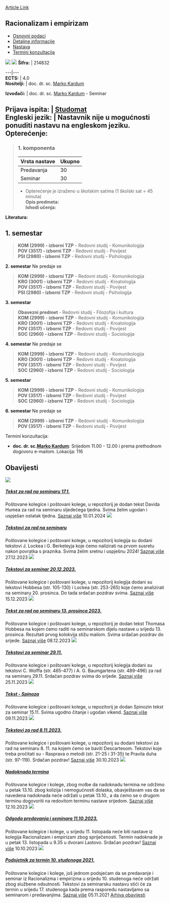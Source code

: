 [Article Link](https://www.fhs.hr/predmet/rie_c)

## Racionalizam i empirizam
  * [Osnovni podaci](https://www.fhs.hr/predmet/rie_c#v1id-904867_816081_1_0 "Osnovni podaci")
  * [Detaljne informacije](https://www.fhs.hr/predmet/rie_c#v1id-904867_816081_1_1 "Detaljne informacije")
  * [Nastava](https://www.fhs.hr/predmet/rie_c#v1id-904867_816081_1_2 "Nastava")
  * [Termini konzultacija](https://www.fhs.hr/predmet/rie_c#v1id-904867_816081_1_3 "Termini konzultacija")


[![](https://www.fhs.hr/img/flags/gif/hr.gif)](https://www.fhs.hr/predmet/rie_c) [![](https://www.fhs.hr/img/flags/gif/gb.gif)](https://www.fhs.hr/en/course/rae_c)
**Šifra:** |  214832  
  
---|---  
**ECTS:** |  4.0   
**Nositelji:** |  doc. dr. sc. [Marko Kardum](https://www.fhs.hr/djelatnik/marko.kardum)   
  
**Izvođači:** |  doc. dr. sc. [Marko Kardum](https://www.fhs.hr/djelatnik/marko.kardum) - Seminar  
  
**Prijava ispita:** |  [Studomat](http://www.isvu.hr/studomat)  
**Engleski jezik:** |  Nastavnik nije u mogućnosti ponuditi nastavu na engleskom jeziku.   
**Opterećenje:**  
---  
> ### 1. komponenta
> | Vrsta nastave | Ukupno  
> ---|---  
> Predavanja | 30  
> Seminar | 30  
> * Opterećenje je izraženo u školskim satima (1 školski sat = 45 minuta)   
**Opis predmeta:**  
> **Ishodi učenja:**  

  
**Literatura:**  

  
**1. semestar**  
---  
> **KOM (2999) - izborni TZP** - Redovni studij - Komunikologija  
>  **POV (3517) - izborni TZP** - Redovni studij - Povijest  
>  **PSI (2980) - izborni TZP** - Redovni studij - Psihologija  
>   
  
**2. semestar** Ne predaje se  
> **KOM (2999) - izborni TZP** - Redovni studij - Komunikologija  
>  **KRO (3001) - izborni TZP** - Redovni studij - Kroatologija  
>  **POV (3517) - izborni TZP** - Redovni studij - Povijest  
>  **PSI (2980) - izborni TZP** - Redovni studij - Psihologija  
>   
  
**3. semestar**  
> **Obavezni predmet** - Redovni studij - Filozofija i kultura  
>  **KOM (2999) - izborni TZP** - Redovni studij - Komunikologija  
>  **KRO (3001) - izborni TZP** - Redovni studij - Kroatologija  
>  **POV (3517) - izborni TZP** - Redovni studij - Povijest  
>  **SOC (2960) - izborni TZP** - Redovni studij - Sociologija  
>   
  
**4. semestar** Ne predaje se  
> **KOM (2999) - izborni TZP** - Redovni studij - Komunikologija  
>  **KRO (3001) - izborni TZP** - Redovni studij - Kroatologija  
>  **POV (3517) - izborni TZP** - Redovni studij - Povijest  
>  **SOC (2960) - izborni TZP** - Redovni studij - Sociologija  
>   
  
**5. semestar**  
> **KOM (2999) - izborni TZP** - Redovni studij - Komunikologija  
>  **POV (3517) - izborni TZP** - Redovni studij - Povijest  
>  **SOC (2960) - izborni TZP** - Redovni studij - Sociologija  
>   
  
**6. semestar** Ne predaje se  
> **KOM (2999) - izborni TZP** - Redovni studij - Komunikologija  
>  **POV (3517) - izborni TZP** - Redovni studij - Povijest  
>   
Termini konzultacija: 
  * **doc. dr. sc.[Marko Kardum](https://www.fhs.hr/djelatnik/marko.kardum)**: 
Srijedom 11.00 - 12.00 i prema prethodnom dogovoru e-mailom.
Lokacija: 116 


## Obavijesti
[ ![](https://www.fhs.hr/_pub/themes_static/hrstud2024/default/img/default_news.jpg) ](https://www.fhs.hr/predmet/rie_c?@=21m15#news_119074)
#####  [Tekst za rad na seminaru 17.1.](https://www.fhs.hr/predmet/rie_c?@=21m15#news_119074)
Poštovane kolegice i poštovani kolege, u repozitorij je dodan tekst Davida Humea za rad na seminaru sljedećega tjedna. Svima želim ugodan i uspješan ostatak tjedna. 
[Saznaj više](https://www.fhs.hr/predmet/rie_c?@=21m15#news_119074)
10.01.2024
[ ![](https://www.fhs.hr/_pub/themes_static/hrstud2024/default/img/default_news.jpg) ](https://www.fhs.hr/predmet/rie_c?@=21lzy#news_119074)
#####  [Tekstovi za rad na seminaru](https://www.fhs.hr/predmet/rie_c?@=21lzy#news_119074)
Poštovane kolegice i poštovani kolege, u repozitorij kolegija su dodani tekstovi J. Lockea i G. Berkeleyja koje ćemo nalizirati na prvom susretu nakon povratka s praznika. Svima želim sretnu i uspješnu 2024! 
[Saznaj više](https://www.fhs.hr/predmet/rie_c?@=21lzy#news_119074)
27.12.2023
[ ![](https://www.fhs.hr/_pub/themes_static/hrstud2024/default/img/default_news.jpg) ](https://www.fhs.hr/predmet/rie_c?@=21ly0#news_119074)
#####  [Tekstovi za seminar 20.12.2023.](https://www.fhs.hr/predmet/rie_c?@=21ly0#news_119074)
Poštovane kolegice i poštovani kolege, u repozitorij kolegija dodani su tekstovi Hobbesa (str. 105-130) i Lockea (str. 253-265) koje ćemo analizirati na seminaru 20. prosinca. Do tada srdačan pozdrav svima. 
[Saznaj više](https://www.fhs.hr/predmet/rie_c?@=21ly0#news_119074)
15.12.2023
[ ![](https://www.fhs.hr/_pub/themes_static/hrstud2024/default/img/default_news.jpg) ](https://www.fhs.hr/predmet/rie_c?@=21lwh#news_119074)
#####  [Tekst za rad na seminaru 13. prosinca 2023.](https://www.fhs.hr/predmet/rie_c?@=21lwh#news_119074)
Poštovane kolegice i poštovani kolege, u repozitorij je dodan tekst Thomasa Hobbesa na kojem ćemo raditi na seminarskom dijelu nastave u srijedu 13. prosinca. Rezultati prvog kolokvija stižu mailom. Svima srdačan pozdrav do srijede. 
[Saznaj više](https://www.fhs.hr/predmet/rie_c?@=21lwh#news_119074)
08.12.2023
[ ![](https://www.fhs.hr/_pub/themes_static/hrstud2024/default/img/default_news.jpg) ](https://www.fhs.hr/predmet/rie_c?@=21lri#news_119074)
#####  [Tekstovi za seminar 29.11.](https://www.fhs.hr/predmet/rie_c?@=21lri#news_119074)
Poštovane kolegice i poštovani kolege, u repozitorij kolegija dodani su tekstovi C. Wolffa (str. 465-477) i A. G. Baumgartena (str. 489-496) za rad na seminaru 29.11. Srdačan pozdrav svima do srijede. 
[Saznaj više](https://www.fhs.hr/predmet/rie_c?@=21lri#news_119074)
25.11.2023
[ ![](https://www.fhs.hr/_pub/themes_static/hrstud2024/default/img/default_news.jpg) ](https://www.fhs.hr/predmet/rie_c?@=21llc#news_119074)
#####  [Tekst - Spinoza](https://www.fhs.hr/predmet/rie_c?@=21llc#news_119074)
Poštovane kolegice i poštovani kolege, u repozitorij je dodan Spinozin tekst za seminar 15.11. Svima ugodno čitanje i ugodan vikend. 
[Saznaj više](https://www.fhs.hr/predmet/rie_c?@=21llc#news_119074)
09.11.2023
[ ![](https://www.fhs.hr/_pub/themes_static/hrstud2024/default/img/default_news.jpg) ](https://www.fhs.hr/predmet/rie_c?@=21lhv#news_119074)
#####  [Tekstovi za rad 8.11.2023.](https://www.fhs.hr/predmet/rie_c?@=21lhv#news_119074)
Poštovane kolegice i poštovani kolege, u repozitorij su dodani tekstovi za rad na seminaru 8. 11. na kojem ćemo se baviti Descartesom. Tekstovi koje treba pročitati su - Rasprava o metodi (str. 21-25 i 31-35) te Pravila duha (str. 97-119). Srdačan pozdrav! 
[Saznaj više](https://www.fhs.hr/predmet/rie_c?@=21lhv#news_119074)
30.10.2023
[ ![](https://www.fhs.hr/_pub/themes_static/hrstud2024/default/img/default_news.jpg) ](https://www.fhs.hr/predmet/rie_c?@=21lbm#news_119074)
#####  [Nadoknada termina](https://www.fhs.hr/predmet/rie_c?@=21lbm#news_119074)
Poštovane kolegice i kolege, zbog molbe da nadoknadu termina ne održimo u petak 13.10. zbog kolizija i nemogućnosti dolaska, obavještavam vas da se navedena nadoknada neće održati u petak 13.10., a da ćemo se o drugom terminu dogovoriti na redovitom terminu nastave srijedom. 
[Saznaj više](https://www.fhs.hr/predmet/rie_c?@=21lbm#news_119074)
12.10.2023
[ ![](https://www.fhs.hr/_pub/themes_static/hrstud2024/default/img/default_news.jpg) ](https://www.fhs.hr/predmet/rie_c?@=21lae#news_119074)
#####  [Odgoda predavanja i seminara 11.10.2023.](https://www.fhs.hr/predmet/rie_c?@=21lae#news_119074)
Poštovane kolegice i kolege, u srijedu 11. listopada neće biti nastave iz kolegija Racionalizam i empirizam zbog spriječenosti. Termin nadoknade je u petak 13. listopada u 9.35 u dvorani Lastovo. Srdačan pozdrav! 
[Saznaj više](https://www.fhs.hr/predmet/rie_c?@=21lae#news_119074)
10.10.2023
[ ![](https://www.fhs.hr/_pub/themes_static/hrstud2024/default/img/default_news.jpg) ](https://www.fhs.hr/predmet/rie_c?@=21glv#news_119074)
#####  [Podsjetnik za termin 10. studenoga 2021.](https://www.fhs.hr/predmet/rie_c?@=21glv#news_119074)
Poštovane kolegice i kolege, još jednom podsjećam da se predavanje i seminar iz Racionalizma i empirizma u srijedu 10. studenoga neće održati zbog službene odsutnosti. Tekstovi za seminarsku nastavu stići će za termin u srijedu 17. studenoga kada prema rasporedu nastavljamo sa seminarom i predavanjima. 
[Saznaj više](https://www.fhs.hr/predmet/rie_c?@=21glv#news_119074)
05.11.2021
[Arhiva obavijesti](https://www.fhs.hr/predmet/rie_c?@=21cf0#news_119074 "Arhiva obavijesti")
